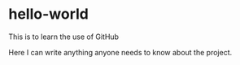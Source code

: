 # hello-world
This is to learn the use of GitHub

Here I can write anything anyone needs to know about the project.
